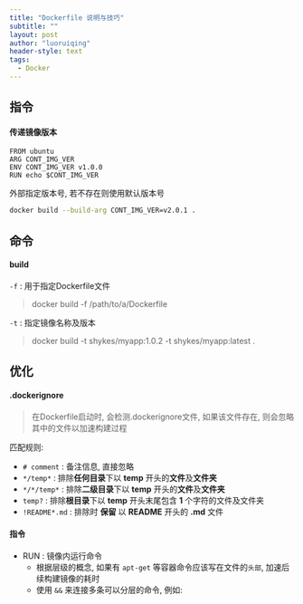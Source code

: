 ```yaml
---
title: "Dockerfile 说明与技巧"
subtitle: ""
layout: post
author: "luoruiqing"
header-style: text
tags:
  - Docker
---
```



## 指令

#### 传递镜像版本

```docker
FROM ubuntu
ARG CONT_IMG_VER
ENV CONT_IMG_VER v1.0.0
RUN echo $CONT_IMG_VER
```

外部指定版本号, 若不存在则使用默认版本号

```sh
docker build --build-arg CONT_IMG_VER=v2.0.1 .
```

## 命令

#### build

`-f` : 用于指定Dockerfile文件

> docker build -f /path/to/a/Dockerfile 

`-t` : 指定镜像名称及版本

> docker build -t shykes/myapp:1.0.2 -t shykes/myapp:latest .


## 优化

#### .dockerignore

> 在Dockerfile启动时, 会检测.dockerignore文件, 如果该文件存在, 则会忽略其中的文件以加速构建过程

匹配规则:

- `# comment` : 备注信息, 直接忽略
- `*/temp*` : 排除**任何目录**下以 **temp** 开头的**文件**及**文件夹**
- `*/*/temp*` : 排除**二级目录**下以 **temp** 开头的**文件**及**文件夹**
- `temp?` : 排除**根目录**下以 **temp** 开头末尾包含 **1** 个字符的文件及文件夹
- `!README*.md` : 排除时 **保留** 以 **README** 开头的 **.md** 文件

#### 指令

- RUN : 镜像内运行命令
    - 根据层级的概念, 如果有 `apt-get` 等容器命令应该写在文件的`头部`, 加速后续构建镜像的耗时
    - 使用 `&&` 来连接多条可以分层的命令, 例如:
    